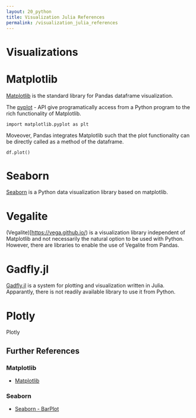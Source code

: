 ```yaml
---
layout: 20_python
title: Visualization Julia References
permalink: /visualization_julia_references
---
```


# Visualizations

# Matplotlib

[Matplotlib](https://matplotlib.org/) is the standard library for Pandas dataframe visualization.

The [pyplot](https://matplotlib.org/2.0.2/api/pyplot_api.html) - API give programatically access from a Python program to the rich functionality of Matplotlib.

>
    import matplotlib.pyplot as plt

Moveover, Pandas integrates Matplotlib such that the plot functionality can be directly called as a method of the dataframe.

>
    df.plot()


# Seaborn

[Seaborn](https://seaborn.pydata.org/) is a Python data visualization library based on matplotlib. 



# Vegalite

(Vegalite)[https://vega.github.io/) is a visualization library independent of Matplotlib and not necessarily the natural option to be used with Python. However, there are libraries to enable the use of Vegalite from Pandas. 


# Gadfly.jl

[Gadfly.jl](http://gadflyjl.org/stable/) is a system for plotting and visualization written in Julia.
Apparantly, there is not readily available library to use it from Python.

# Plotly

Plotly


## Further References

### Matplotlib

- [Matplotlib](https://numpy.org/doc/stable/reference/random/generated/numpy.random.logistic.html)

### Seaborn

- [Seaborn - BarPlot](https://seaborn.pydata.org/generated/seaborn.barplot.html)

